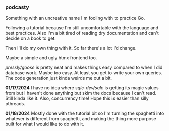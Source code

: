 ### podcasty

Something with an uncreative name I'm fooling with to practice Go.

Following a tutorial because I'm still uncomfortable with the language and best practices. Also I'm a bit tired of reading dry documentation and can't decide on a book to get.

Then I'll do my own thing with it. So far there's a lot I'd change.

Maybe a simple and ugly htmx frontend too.

_pressly/goose_ is pretty neat and makes things easy compared to when I did database work. Maybe too easy. At least you get to write your own queries. The code generation just kinda weirds me out a bit.

**01/17/2024**
I have no idea where _sqlc-dev/sqlc_ is getting its magic values from but I haven't done anything but skim the docs because I can't read. Still kinda like it.
Also, concurrency time! Hope this is easier than silly pthreads.

**01/18/2024**
Mostly done with the tutorial bit so I'm turning the spaghetti into whatever is different from spaghetti, and making the thing more purpose built for what I would like to do with it.
